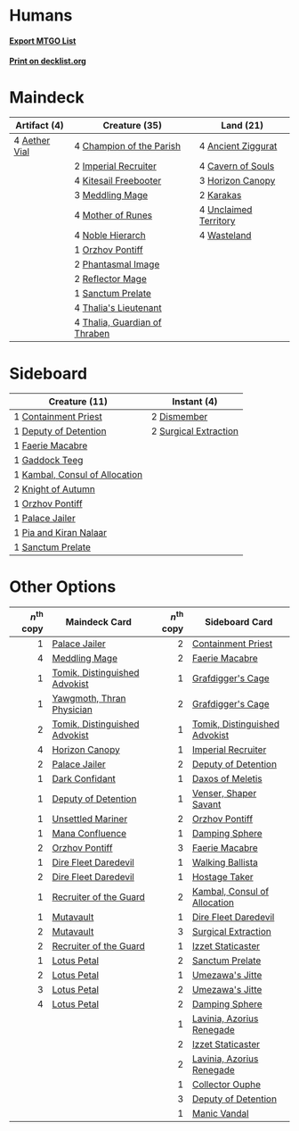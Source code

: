 # Humans

#### [Export MTGO List](../collection/Humans/Humans.txt)
#### [Print on decklist.org](http://decklist.org/?deckmain=4%09Aether%20Vial%0A4%09Ancient%20Ziggurat%0A4%09Cavern%20of%20Souls%0A4%09Champion%20of%20the%20Parish%0A3%09Horizon%20Canopy%0A2%09Imperial%20Recruiter%0A2%09Karakas%0A4%09Kitesail%20Freebooter%0A3%09Meddling%20Mage%0A4%09Mother%20of%20Runes%0A4%09Noble%20Hierarch%0A1%09Orzhov%20Pontiff%0A2%09Phantasmal%20Image%0A2%09Reflector%20Mage%0A1%09Sanctum%20Prelate%0A4%09Thalia's%20Lieutenant%0A4%09Thalia,%20Guardian%20of%20Thraben%0A4%09Unclaimed%20Territory%0A4%09Wasteland&deckside=1%09Containment%20Priest%0A1%09Deputy%20of%20Detention%0A2%09Dismember%0A1%09Faerie%20Macabre%0A1%09Gaddock%20Teeg%0A1%09Kambal,%20Consul%20of%20Allocation%0A2%09Knight%20of%20Autumn%0A1%09Orzhov%20Pontiff%0A1%09Palace%20Jailer%0A1%09Pia%20and%20Kiran%20Nalaar%0A1%09Sanctum%20Prelate%0A2%09Surgical%20Extraction)
# Maindeck

|                                     Artifact (4)                                      |                                             Creature (35)                                              |                                           Land (21)                                            |
|---------------------------------------------------------------------------------------|--------------------------------------------------------------------------------------------------------|------------------------------------------------------------------------------------------------|
|4 [Aether Vial](http://gatherer.wizards.com/Pages/Card/Details.aspx?multiverseid=48146)|4 [Champion of the Parish](http://gatherer.wizards.com/Pages/Card/Details.aspx?multiverseid=409580)     |4 [Ancient Ziggurat](http://gatherer.wizards.com/Pages/Card/Details.aspx?multiverseid=189271)   |
|                                                                                       |2 [Imperial Recruiter](http://gatherer.wizards.com/Pages/Card/Details.aspx?multiverseid=442125)         |4 [Cavern of Souls](http://gatherer.wizards.com/Pages/Card/Details.aspx?multiverseid=278058)    |
|                                                                                       |4 [Kitesail Freebooter](http://gatherer.wizards.com/Pages/Card/Details.aspx?multiverseid=435264)        |3 [Horizon Canopy](http://gatherer.wizards.com/Pages/Card/Details.aspx?multiverseid=409571)     |
|                                                                                       |3 [Meddling Mage](http://gatherer.wizards.com/Pages/Card/Details.aspx?multiverseid=179547)              |2 [Karakas](http://gatherer.wizards.com/Pages/Card/Details.aspx?multiverseid=413782)            |
|                                                                                       |4 [Mother of Runes](http://gatherer.wizards.com/Pages/Card/Details.aspx?multiverseid=430236)            |4 [Unclaimed Territory](http://gatherer.wizards.com/Pages/Card/Details.aspx?multiverseid=435419)|
|                                                                                       |4 [Noble Hierarch](http://gatherer.wizards.com/Pages/Card/Details.aspx?multiverseid=179434)             |4 [Wasteland](http://gatherer.wizards.com/Pages/Card/Details.aspx?multiverseid=413790)          |
|                                                                                       |1 [Orzhov Pontiff](http://gatherer.wizards.com/Pages/Card/Details.aspx?multiverseid=460469)             |                                                                                                |
|                                                                                       |2 [Phantasmal Image](http://gatherer.wizards.com/Pages/Card/Details.aspx?multiverseid=220099)           |                                                                                                |
|                                                                                       |2 [Reflector Mage](http://gatherer.wizards.com/Pages/Card/Details.aspx?multiverseid=407667)             |                                                                                                |
|                                                                                       |1 [Sanctum Prelate](http://gatherer.wizards.com/Pages/Card/Details.aspx?multiverseid=416780)            |                                                                                                |
|                                                                                       |4 [Thalia's Lieutenant](http://gatherer.wizards.com/Pages/Card/Details.aspx?multiverseid=409783)        |                                                                                                |
|                                                                                       |4 [Thalia, Guardian of Thraben](http://gatherer.wizards.com/Pages/Card/Details.aspx?multiverseid=442025)|                                                                                                |


# Sideboard

|                                              Creature (11)                                              |                                          Instant (4)                                           |
|---------------------------------------------------------------------------------------------------------|------------------------------------------------------------------------------------------------|
|1 [Containment Priest](http://gatherer.wizards.com/Pages/Card/Details.aspx?multiverseid=389470)          |2 [Dismember](http://gatherer.wizards.com/Pages/Card/Details.aspx?multiverseid=382182)          |
|1 [Deputy of Detention](http://gatherer.wizards.com/Pages/Card/Details.aspx?multiverseid=457309)         |2 [Surgical Extraction](http://gatherer.wizards.com/Pages/Card/Details.aspx?multiverseid=397706)|
|1 [Faerie Macabre](http://gatherer.wizards.com/Pages/Card/Details.aspx?multiverseid=201822)              |                                                                                                |
|1 [Gaddock Teeg](http://gatherer.wizards.com/Pages/Card/Details.aspx?multiverseid=140188)                |                                                                                                |
|1 [Kambal, Consul of Allocation](http://gatherer.wizards.com/Pages/Card/Details.aspx?multiverseid=417756)|                                                                                                |
|2 [Knight of Autumn](http://gatherer.wizards.com/Pages/Card/Details.aspx?multiverseid=452933)            |                                                                                                |
|1 [Orzhov Pontiff](http://gatherer.wizards.com/Pages/Card/Details.aspx?multiverseid=460469)              |                                                                                                |
|1 [Palace Jailer](http://gatherer.wizards.com/Pages/Card/Details.aspx?multiverseid=416775)               |                                                                                                |
|1 [Pia and Kiran Nalaar](http://gatherer.wizards.com/Pages/Card/Details.aspx?multiverseid=442783)        |                                                                                                |
|1 [Sanctum Prelate](http://gatherer.wizards.com/Pages/Card/Details.aspx?multiverseid=416780)             |                                                                                                |


# Other Options

|*n*<sup>th</sup> copy|                                             Maindeck Card                                              |*n*<sup>th</sup> copy|                                             Sideboard Card                                             |
|--------------------:|--------------------------------------------------------------------------------------------------------|--------------------:|--------------------------------------------------------------------------------------------------------|
|                    1|[Palace Jailer](http://gatherer.wizards.com/Pages/Card/Details.aspx?multiverseid=416775)                |                    2|[Containment Priest](http://gatherer.wizards.com/Pages/Card/Details.aspx?multiverseid=389470)           |
|                    4|[Meddling Mage](http://gatherer.wizards.com/Pages/Card/Details.aspx?multiverseid=179547)                |                    2|[Faerie Macabre](http://gatherer.wizards.com/Pages/Card/Details.aspx?multiverseid=201822)               |
|                    1|[Tomik, Distinguished Advokist](http://gatherer.wizards.com/Pages/Card/Details.aspx?multiverseid=460961)|                    1|[Grafdigger's Cage](http://gatherer.wizards.com/Pages/Card/Details.aspx?multiverseid=278452)            |
|                    1|[Yawgmoth, Thran Physician](http://gatherer.wizards.com/Pages/Card/Details.aspx?multiverseid=464065)    |                    2|[Grafdigger's Cage](http://gatherer.wizards.com/Pages/Card/Details.aspx?multiverseid=278452)            |
|                    2|[Tomik, Distinguished Advokist](http://gatherer.wizards.com/Pages/Card/Details.aspx?multiverseid=460961)|                    1|[Tomik, Distinguished Advokist](http://gatherer.wizards.com/Pages/Card/Details.aspx?multiverseid=460961)|
|                    4|[Horizon Canopy](http://gatherer.wizards.com/Pages/Card/Details.aspx?multiverseid=409571)               |                    1|[Imperial Recruiter](http://gatherer.wizards.com/Pages/Card/Details.aspx?multiverseid=442125)           |
|                    2|[Palace Jailer](http://gatherer.wizards.com/Pages/Card/Details.aspx?multiverseid=416775)                |                    2|[Deputy of Detention](http://gatherer.wizards.com/Pages/Card/Details.aspx?multiverseid=457309)          |
|                    1|[Dark Confidant](http://gatherer.wizards.com/Pages/Card/Details.aspx?multiverseid=397731)               |                    1|[Daxos of Meletis](http://gatherer.wizards.com/Pages/Card/Details.aspx?multiverseid=451128)             |
|                    1|[Deputy of Detention](http://gatherer.wizards.com/Pages/Card/Details.aspx?multiverseid=457309)          |                    1|[Venser, Shaper Savant](http://gatherer.wizards.com/Pages/Card/Details.aspx?multiverseid=136209)        |
|                    1|[Unsettled Mariner](http://gatherer.wizards.com/Pages/Card/Details.aspx?multiverseid=464165)            |                    2|[Orzhov Pontiff](http://gatherer.wizards.com/Pages/Card/Details.aspx?multiverseid=460469)               |
|                    1|[Mana Confluence](http://gatherer.wizards.com/Pages/Card/Details.aspx?multiverseid=409573)              |                    1|[Damping Sphere](http://gatherer.wizards.com/Pages/Card/Details.aspx?multiverseid=443101)               |
|                    2|[Orzhov Pontiff](http://gatherer.wizards.com/Pages/Card/Details.aspx?multiverseid=460469)               |                    3|[Faerie Macabre](http://gatherer.wizards.com/Pages/Card/Details.aspx?multiverseid=201822)               |
|                    1|[Dire Fleet Daredevil](http://gatherer.wizards.com/Pages/Card/Details.aspx?multiverseid=439756)         |                    1|[Walking Ballista](http://gatherer.wizards.com/Pages/Card/Details.aspx?multiverseid=423848)             |
|                    2|[Dire Fleet Daredevil](http://gatherer.wizards.com/Pages/Card/Details.aspx?multiverseid=439756)         |                    1|[Hostage Taker](http://gatherer.wizards.com/Pages/Card/Details.aspx?multiverseid=435379)                |
|                    1|[Recruiter of the Guard](http://gatherer.wizards.com/Pages/Card/Details.aspx?multiverseid=416779)       |                    2|[Kambal, Consul of Allocation](http://gatherer.wizards.com/Pages/Card/Details.aspx?multiverseid=417756) |
|                    1|[Mutavault](http://gatherer.wizards.com/Pages/Card/Details.aspx?multiverseid=370733)                    |                    1|[Dire Fleet Daredevil](http://gatherer.wizards.com/Pages/Card/Details.aspx?multiverseid=439756)         |
|                    2|[Mutavault](http://gatherer.wizards.com/Pages/Card/Details.aspx?multiverseid=370733)                    |                    3|[Surgical Extraction](http://gatherer.wizards.com/Pages/Card/Details.aspx?multiverseid=397706)          |
|                    2|[Recruiter of the Guard](http://gatherer.wizards.com/Pages/Card/Details.aspx?multiverseid=416779)       |                    1|[Izzet Staticaster](http://gatherer.wizards.com/Pages/Card/Details.aspx?multiverseid=253638)            |
|                    1|[Lotus Petal](http://gatherer.wizards.com/Pages/Card/Details.aspx?multiverseid=420602)                  |                    2|[Sanctum Prelate](http://gatherer.wizards.com/Pages/Card/Details.aspx?multiverseid=416780)              |
|                    2|[Lotus Petal](http://gatherer.wizards.com/Pages/Card/Details.aspx?multiverseid=420602)                  |                    1|[Umezawa's Jitte](http://gatherer.wizards.com/Pages/Card/Details.aspx?multiverseid=81979)               |
|                    3|[Lotus Petal](http://gatherer.wizards.com/Pages/Card/Details.aspx?multiverseid=420602)                  |                    2|[Umezawa's Jitte](http://gatherer.wizards.com/Pages/Card/Details.aspx?multiverseid=81979)               |
|                    4|[Lotus Petal](http://gatherer.wizards.com/Pages/Card/Details.aspx?multiverseid=420602)                  |                    2|[Damping Sphere](http://gatherer.wizards.com/Pages/Card/Details.aspx?multiverseid=443101)               |
|                     |                                                                                                        |                    1|[Lavinia, Azorius Renegade](http://gatherer.wizards.com/Pages/Card/Details.aspx?multiverseid=457333)    |
|                     |                                                                                                        |                    2|[Izzet Staticaster](http://gatherer.wizards.com/Pages/Card/Details.aspx?multiverseid=253638)            |
|                     |                                                                                                        |                    2|[Lavinia, Azorius Renegade](http://gatherer.wizards.com/Pages/Card/Details.aspx?multiverseid=457333)    |
|                     |                                                                                                        |                    1|[Collector Ouphe](http://gatherer.wizards.com/Pages/Card/Details.aspx?multiverseid=464107)              |
|                     |                                                                                                        |                    3|[Deputy of Detention](http://gatherer.wizards.com/Pages/Card/Details.aspx?multiverseid=457309)          |
|                     |                                                                                                        |                    1|[Manic Vandal](http://gatherer.wizards.com/Pages/Card/Details.aspx?multiverseid=208007)                 |

